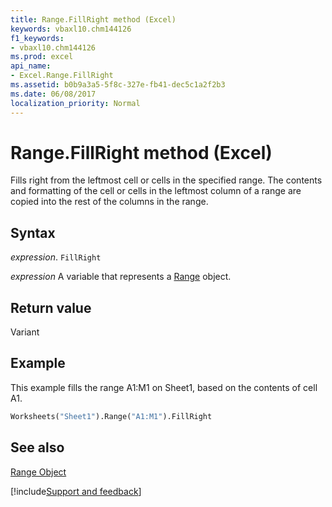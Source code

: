 ```yaml
---
title: Range.FillRight method (Excel)
keywords: vbaxl10.chm144126
f1_keywords:
- vbaxl10.chm144126
ms.prod: excel
api_name:
- Excel.Range.FillRight
ms.assetid: b0b9a3a5-5f8c-327e-fb41-dec5c1a2f2b3
ms.date: 06/08/2017
localization_priority: Normal
---
```



# Range.FillRight method (Excel)

Fills right from the leftmost cell or cells in the specified range. The contents and formatting of the cell or cells in the leftmost column of a range are copied into the rest of the columns in the range.


## Syntax

_expression_. `FillRight`

_expression_ A variable that represents a [Range](excel.range-graph-property.md) object.


## Return value

Variant


## Example

This example fills the range A1:M1 on Sheet1, based on the contents of cell A1.


```vb
Worksheets("Sheet1").Range("A1:M1").FillRight
```


## See also


[Range Object](Excel.Range(object).md)

[!include[Support and feedback](~/includes/feedback-boilerplate.md)]
